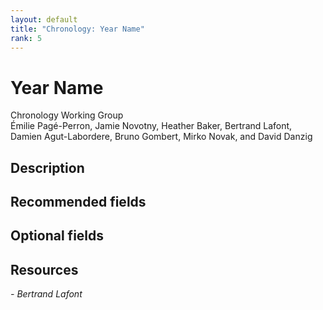 ```yaml
---
layout: default
title: "Chronology: Year Name"
rank: 5
---
```


# Year Name
Chronology Working Group   
Émilie Pagé-Perron, Jamie Novotny, Heather Baker, Bertrand Lafont, Damien Agut-Labordere, Bruno Gombert, Mirko Novak, and David Danzig  
  
  
        
## Description
 
## Recommended fields


## Optional fields

## Resources

*- Bertrand Lafont*
